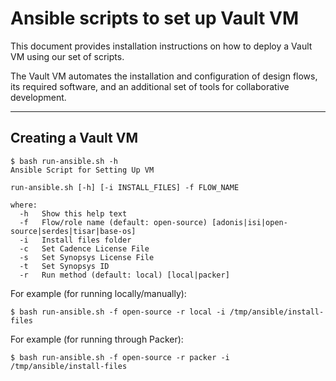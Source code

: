 # Ansible scripts to set up Vault VM

This document provides installation instructions on how to deploy a Vault VM using our set of scripts.

The Vault VM automates the installation and configuration of design flows, its required software, and an additional set of tools for collaborative development.

---

## Creating a Vault VM

```
$ bash run-ansible.sh -h
Ansible Script for Setting Up VM

run-ansible.sh [-h] [-i INSTALL_FILES] -f FLOW_NAME

where:
  -h   Show this help text
  -f   Flow/role name (default: open-source) [adonis|isi|open-source|serdes|tisar|base-os]
  -i   Install files folder
  -c   Set Cadence License File
  -s   Set Synopsys License File
  -t   Set Synopsys ID
  -r   Run method (default: local) [local|packer]
```

For example (for running locally/manually):

```
$ bash run-ansible.sh -f open-source -r local -i /tmp/ansible/install-files
```

For example (for running through Packer):
```
$ bash run-ansible.sh -f open-source -r packer -i /tmp/ansible/install-files
```

